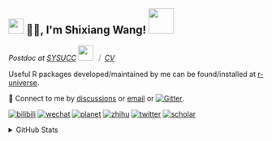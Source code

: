 
<h2><img src="https://emojis.slackmojis.com/emojis/images/1531849430/4246/blob-sunglasses.gif?1531849430" width="30"/> 🙏🏻, I'm Shixiang Wang! <img src="https://media.giphy.com/media/12oufCB0MyZ1Go/giphy.gif" width="50"></h2>

<p><em>Postdoc at <a href="https://sysucc.org.cn/">SYSUCC</a> <img src="https://media.giphy.com/media/WUlplcMpOCEmTGBtBW/giphy.gif" width="30">  ｜ <a href="https://shixiangwang.github.io/cv-shixiang/">CV</a>
</em></p>

Useful R packages developed/maintained by me can be found/installed at [r-universe](https://shixiangwang.r-universe.dev/).

💬 Connect to me by
[discussions](https://github.com/ShixiangWang/self-study/discussions) or [email](mailto:w_shixiang@163.com) or [![Gitter](https://badges.gitter.im/ShixiangWang/community.svg)](https://gitter.im/ShixiangWang/community?utm_source=badge&utm_medium=badge&utm_campaign=pr-badge). 

[![bilibili](https://img.shields.io/badge/王诗翔-B站-yellow)](https://space.bilibili.com/11553374) [![wechat](https://img.shields.io/badge/王诗翔-微信公众号-important)](https://shixiangwang.github.io/home/logo/qrcode.jpg) [![planet](https://img.shields.io/badge/王诗翔-知识星球-blueviolet)](https://t.zsxq.com/rBqbIei)  [![zhihu](https://img.shields.io/badge/王诗翔-知乎-blue)](https://www.zhihu.com/people/shixiangwang) [![twitter](https://img.shields.io/badge/WangShxiang-twitter-ff69b4)](https://twitter.com/WangShxiang) [![scholar](https://img.shields.io/badge/ShixiangWang-Scholar-00ffff)](https://scholar.google.com/citations?user=FvNp0NkAAAAJ) 

<details>
 
<summary>GitHub Stats</summary>


<!--START_SECTION:waka-->
**🐱 My GitHub Data** 

> 🏆 191 Contributions in the Year 2023
 > 
> 📦 4.2 MB Used in GitHub's Storage 
 > 
> 🚫 Not Opted to Hire
 > 
> 📜 83 Public Repositories 
 > 
> 🔑 22 Private Repositories  
 > 
**I'm an Early 🐤** 

```text
🌞 Morning      356 commits       ████░░░░░░░░░░░░░░░░░░░░░   16.32 % 
🌆 Daytime      847 commits       █████████░░░░░░░░░░░░░░░░   38.84 % 
🌃 Evening      773 commits       ████████░░░░░░░░░░░░░░░░░   35.44 % 
🌙 Night        205 commits       ██░░░░░░░░░░░░░░░░░░░░░░░   09.40 % 

```
📅 **I'm Most Productive on Tuesday** 

```text
Monday         316 commits       ███░░░░░░░░░░░░░░░░░░░░░░   14.49 % 
Tuesday        411 commits       ████░░░░░░░░░░░░░░░░░░░░░   18.84 % 
Wednesday      337 commits       ███░░░░░░░░░░░░░░░░░░░░░░   15.45 % 
Thursday       357 commits       ████░░░░░░░░░░░░░░░░░░░░░   16.37 % 
Friday         356 commits       ████░░░░░░░░░░░░░░░░░░░░░   16.32 % 
Saturday       177 commits       ██░░░░░░░░░░░░░░░░░░░░░░░   08.12 % 
Sunday         227 commits       ██░░░░░░░░░░░░░░░░░░░░░░░   10.41 % 

```


**I Mostly Code in R** 

```text
R                        53 repos            ██████████████░░░░░░░░░░░   58.89 % 
HTML                     13 repos            ███░░░░░░░░░░░░░░░░░░░░░░   14.44 % 
Go                       5 repos             █░░░░░░░░░░░░░░░░░░░░░░░░   05.56 % 
JavaScript               5 repos             █░░░░░░░░░░░░░░░░░░░░░░░░   05.56 % 
Python                   4 repos             █░░░░░░░░░░░░░░░░░░░░░░░░   04.44 % 

```



 Last Updated on 19/02/2023 18:36:07 UTC
<!--END_SECTION:waka-->

> These Readme stats are generated using github action [awesome-readme-stats](https://github.com/anmol098/waka-readme-stats)

-----

**NOTE: Top languages does not indicate my skill level or anything like that. It is just a metric of which languages have been hosted by me on GitHub based on the usage across repositories.**

</details>
